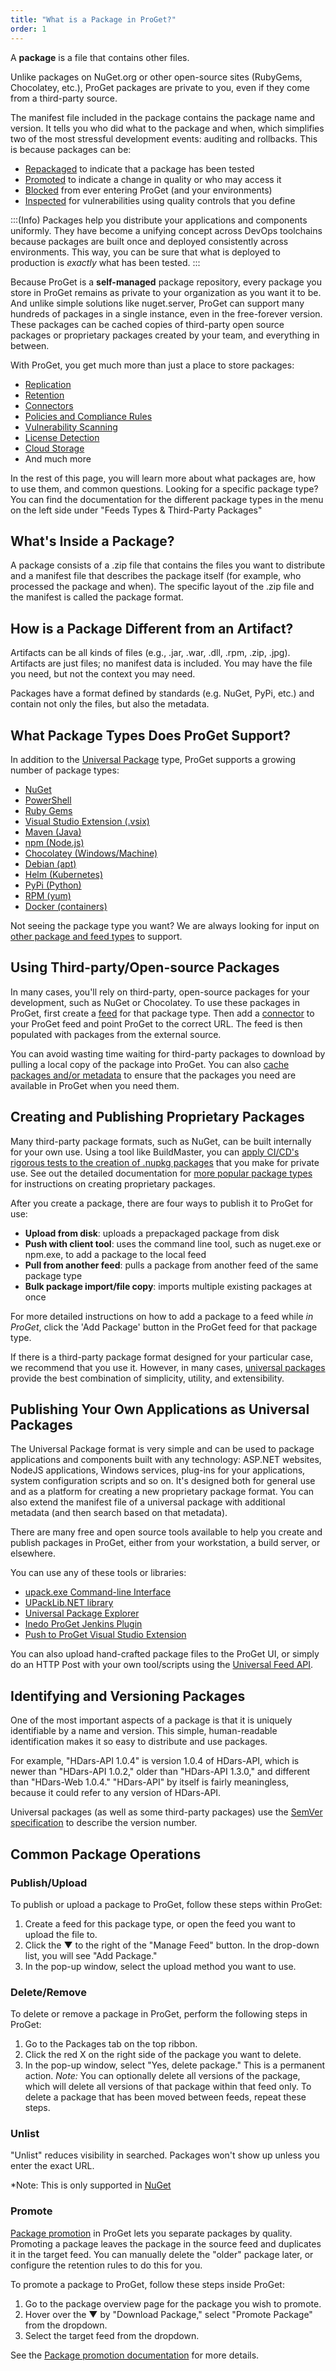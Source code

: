 ```yaml
---
title: "What is a Package in ProGet?"
order: 1
---
```



A **package** is a file that contains other files.

Unlike packages on NuGet.org or other open-source sites (RubyGems, Chocolatey, etc.), ProGet packages are private to you, even if they come from a third-party source.

The manifest file included in the package contains the package name and version. It tells you who did what to the package and when, which simplifies two of the most stressful development events: auditing and rollbacks. This is because packages can be:

- [Repackaged](/docs/proget/packages/repackaging) to indicate that a package has been tested
- [Promoted](/docs/proget/packages/repackaging) to indicate a change in quality or who may access it
- [Blocked](/docs/proget/sca/licenses) from ever entering ProGet (and your environments)
- [Inspected](/docs/proget/sca/vulnerabilities) for vulnerabilities using quality controls that you define


:::(Info)
Packages help you distribute your applications and components uniformly. They have become a unifying concept across DevOps toolchains because packages are built once and deployed consistently across environments. This way, you can be sure that what is deployed to production is *exactly* what has been tested.
:::


Because ProGet is a **self-managed** package repository, every package you store in ProGet remains as private to your organization as you want it to be. And unlike simple solutions like nuget.server, ProGet can support many hundreds of packages in a single instance, even in the free-forever version. These packages can be cached copies of third-party open source packages or proprietary packages created by your team, and everything in between.

With ProGet, you get much more than just a place to store packages:

- [Replication](/docs/proget/replication-feed-mirroring/proget-advanced-feed-replication)
- [Retention](/docs/proget/administration/retention-rules)
- [Connectors](/docs/proget/feeds/connector-overview)
- [Policies and Compliance Rules](/docs/proget/sca/policies)
- [Vulnerability Scanning](/docs/proget/sca/vulnerabilities)
- [License Detection](/docs/proget/sca/licenses)
- [Cloud Storage](/docs/proget/advanced-features/proget-advanced-cloud-storage)
- And much more

In the rest of this page, you will learn more about what packages are, how to use them, and common questions. Looking for a specific package type? You can find the documentation for the different package types in the menu on the left side under "Feeds Types & Third-Party Packages"

## What's Inside a Package?

A package consists of a .zip file that contains the files you want to distribute and a manifest file that describes the package itself (for example, who processed the package and when). The specific layout of the .zip file and the manifest is called the package format.

## How is a Package Different from an Artifact?

Artifacts can be all kinds of files (e.g., .jar, .war, .dll, .rpm, .zip, .jpg). Artifacts are just files; no manifest data is included. You may have the file you need, but not the context you may need.

Packages have a format defined by standards (e.g. NuGet, PyPi, etc.) and contain not only the files, but also the metadata.

## What Package Types Does ProGet Support?

In addition to the [Universal Package](/docs/proget/upack/upack-overview) type, ProGet supports a growing number of package types:

- [NuGet](/docs/proget/feeds/nuget)
- [PowerShell](/docs/proget/feeds/powershell)
- [Ruby Gems](/docs/proget/feeds/rubygem)
- [Visual Studio Extension (.vsix)](/docs/proget/feeds/vsix)
- [Maven (Java)](/docs/proget/feeds/maven)
- [npm (Node.js)](/docs/proget/feeds/npm)
- [Chocolatey (Windows/Machine)](/docs/proget/feeds/chocolatey)
- [Debian (apt)](/docs/proget/feeds/debian)
- [Helm (Kubernetes)](/docs/proget/feeds/helm)
- [PyPi (Python)](/docs/proget/feeds/pypi)
- [RPM (yum)](/docs/proget/feeds/rpm)
- [Docker (containers)](/docs/proget/docker/private-registries)

Not seeing the package type you want? We are always looking for input on [other package and feed types](/docs/proget/feeds/other-types) to support.

## Using Third-party/Open-source Packages

In many cases, you'll rely on third-party, open-source packages for your development, such as NuGet or Chocolatey. To use these packages in ProGet, first create a [feed](/docs/proget/feeds/feed-overview) for that package type. Then add a [connector](/docs/proget/feeds/connector-overview) to your ProGet feed and point ProGet to the correct URL. The feed is then populated with packages from the external source.

You can avoid wasting time waiting for third-party packages to download by pulling a local copy of the package into ProGet. You can also [cache packages and/or metadata](/docs/proget/feeds/connector-overview#connector-caching) to ensure that the packages you need are available in ProGet when you need them.

## Creating and Publishing Proprietary Packages 

Many third-party package formats, such as NuGet, can be built internally for your own use. Using a tool like BuildMaster, you can [apply CI/CD's rigorous tests to the creation of .nupkg packages](/docs/buildmaster/development-platforms/buildmaster-platforms-dotnet/buildmaster-platforms-dot-net-nuget) that you make for private use. See out the detailed documentation for [more popular package types](/docs/proget/packages/what-is-a-package#supported) for instructions on creating proprietary packages.

After you create a package, there are four ways to publish it to ProGet for use:

- **Upload from disk**: uploads a prepackaged package from disk
- **Push with client tool**: uses the command line tool, such as nuget.exe or npm.exe, to add a package to the local feed
- **Pull from another feed**: pulls a package from another feed of the same package type
- **Bulk package import/file copy**: imports multiple existing packages at once

For more detailed instructions on how to add a package to a feed while *in ProGet*, click the 'Add Package' button in the ProGet feed for that package type.

If there is a third-party package format designed for your particular case, we recommend that you use it. However, in many cases, [universal packages](/docs/proget/upack/upack-overview) provide the best combination of simplicity, utility, and extensibility.

## Publishing Your Own Applications as Universal Packages 

The Universal Package format is very simple and can be used to package applications and components built with any technology: ASP.NET websites, NodeJS applications, Windows services, plug-ins for your applications, system configuration scripts and so on. It's designed both for general use and as a platform for creating a new proprietary package format. You can also extend the manifest file of a universal package with additional metadata (and then search based on that metadata).

There are many free and open source tools available to help you create and publish packages in ProGet, either from your workstation, a build server, or elsewhere.

You can use any of these tools or libraries:


- [upack.exe Command-line Interface](/docs/proget/upack/upack-tools-and-libraries/upack-tools-and-libraries-upack-cli)
- [UPackLib.NET library](/docs/proget/upack/upack-tools-and-libraries/upack-tools-and-libraries-upacklib-net)
- [Universal Package Explorer](/docs/proget/upack/upack-tools-and-libraries/upack-tools-and-libraries-upe)
- [Inedo ProGet Jenkins Plugin](https://plugins.jenkins.io/inedo-proget/)
- [Push to ProGet Visual Studio Extension](/docs/proget/upack/upack-tools-and-libraries/upack-tools-and-libraries-push-to-proget)

You can also upload hand-crafted package files to the ProGet UI, or simply do an HTTP Post with your own tool/scripts using the [Universal Feed API](/docs/proget/upack/proget-api-universalfeed).

## Identifying and Versioning Packages 

One of the most important aspects of a package is that it is uniquely identifiable by a name and version. This simple, human-readable identification makes it so easy to distribute and use packages.

For example, "HDars-API 1.0.4" is version 1.0.4 of HDars-API, which is newer than "HDars-API 1.0.2," older than "HDars-API 1.3.0," and different than "HDars-Web 1.0.4." "HDars-API" by itself is fairly meaningless, because it could refer to any version of HDars-API.

Universal packages (as well as some third-party packages) use the [SemVer specification](https://semver.org/) to describe the version number.

## Common Package Operations 

### Publish/Upload

To publish or upload a package to ProGet, follow these steps within ProGet:
1.	Create a feed for this package type, or open the feed you want to upload the file to. 
2. Click the ▼ to the right of the "Manage Feed" button. In the drop-down list, you will see "Add Package."
3.	In the pop-up window, select the upload method you want to use.

### Delete/Remove

To delete or remove a package in ProGet, perform the following steps in ProGet:
1.	Go to the Packages tab on the top ribbon.
2.	Click the red X on the right side of the package you want to delete.
3.	In the pop-up window, select "Yes, delete package." This is a permanent action. 
*Note:* You can optionally delete all versions of the package, which will delete all versions of that package within that feed only. To delete a package that has been moved between feeds, repeat these steps.

### Unlist

"Unlist" reduces visibility in searched. Packages won't show up unless you enter the exact URL. 

*Note: This is only supported in [NuGet](/docs/proget/feeds/nuget#deleting-and-unlisting)

### Promote

[Package promotion](/docs/proget/packages/package-promotion) in ProGet lets you separate packages by quality. Promoting a package leaves the package in the source feed and duplicates it in the target feed. You can manually delete the "older" package later, or configure the retention rules to do this for you.

To promote a package to ProGet, follow these steps inside ProGet:

1.	Go to the package overview page for the package you wish to promote. 
2.	Hover over the ▼ by "Download Package," select "Promote Package" from the dropdown.
3.	Select the target feed from the dropdown.

See the [Package promotion documentation](/docs/proget/packages/package-promotion) for more details.